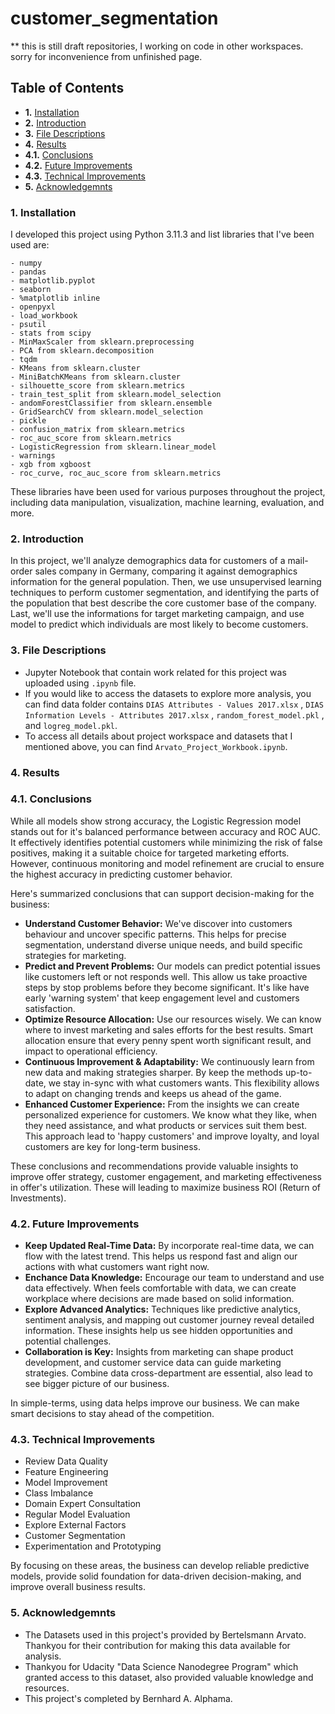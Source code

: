 # customer_segmentation

** this is still draft repositories, I working on code in other workspaces.
sorry for inconvenience from unfinished page.

## Table of Contents

- **1.** [Installation](#1.)
- **2.** [Introduction](#2.)
- **3.** [File Descriptions](#3.)
- **4.** [Results](#4.)
- **4.1.** [Conclusions](#4.1.)
- **4.2.** [Future Improvements](#4.2.)
- **4.3.** [Technical Improvements](#4.3.)
- **5.** [Acknowledgemnts](#5.)

### 1. Installation <a name="1."></a>

I developed this project using Python 3.11.3 and list libraries that I've been used are:

    - numpy
    - pandas
    - matplotlib.pyplot
    - seaborn
    - %matplotlib inline
    - openpyxl
    - load_workbook
    - psutil
    - stats from scipy
    - MinMaxScaler from sklearn.preprocessing
    - PCA from sklearn.decomposition
    - tqdm
    - KMeans from sklearn.cluster
    - MiniBatchKMeans from sklearn.cluster
    - silhouette_score from sklearn.metrics
    - train_test_split from sklearn.model_selection
    - andomForestClassifier from sklearn.ensemble
    - GridSearchCV from sklearn.model_selection
    - pickle
    - confusion_matrix from sklearn.metrics
    - roc_auc_score from sklearn.metrics
    - LogisticRegression from sklearn.linear_model
    - warnings
    - xgb from xgboost
    - roc_curve, roc_auc_score from sklearn.metrics

These libraries have been used for various purposes throughout the project, including data manipulation, visualization, machine learning, evaluation, and more.

### 2. Introduction <a name="2."></a>

In this project, we'll analyze demographics data for customers of a mail-order sales company in Germany, comparing it against demographics information for the general population. Then, we use unsupervised learning techniques to perform customer segmentation, and identifying the parts of the population that best describe the core customer base of the company. Last, we'll use the informations for target marketing campaign, and use model to predict which individuals are most likely to become customers.

### 3. File Descriptions <a name="3."></a>

- Jupyter Notebook that contain work related for this project was uploaded using `.ipynb` file.
- If you would like to access the datasets to explore more analysis, you can find data folder contains `DIAS Attributes - Values 2017.xlsx` , `DIAS Information Levels - Attributes 2017.xlsx` , `random_forest_model.pkl` , and `logreg_model.pkl`.
- To access all details about project workspace and datasets that I mentioned above, you can find `Arvato_Project_Workbook.ipynb`.

### 4. Results  <a name="4."></a>

### 4.1. Conclusions <a name="4.1."></a>

While all models show strong accuracy, the Logistic Regression model stands out for it's balanced performance between accuracy and ROC AUC. It effectively identifies potential customers while minimizing the risk of false positives, making it a suitable choice for targeted marketing efforts. However, continuous monitoring and model refinement are crucial to ensure the highest accuracy in predicting customer behavior.

Here's summarized conclusions that can support decision-making for the business:

- **Understand Customer Behavior:** We've discover into customers behaviour and uncover specific patterns. This helps for precise segmentation, understand diverse unique needs, and build specific strategies for marketing.
- **Predict and Prevent Problems:** Our models can predict potential issues like customers left or not responds well. This allow us take proactive steps by stop problems before they become significant. It's like have early 'warning system' that keep engagement level and customers satisfaction.
- **Optimize Resource Allocation:** Use our resources wisely. We can know where to invest marketing and sales efforts for the best results. Smart allocation ensure that every penny spent worth significant result, and impact to operational efficiency.
- **Continuous Improvement & Adaptability:** We continuously learn from new data and making strategies sharper. By keep the methods up-to-date, we stay in-sync with what customers wants. This flexibility allows to adapt on changing trends and keeps us ahead of the game.
- **Enhanced Customer Experience:** From the insights we can create personalized experience for customers. We know what they like, when they need assistance, and what products or services suit them best. This approach lead to 'happy customers' and improve loyalty, and loyal customers are key for long-term business.

These conclusions and recommendations provide valuable insights to improve offer strategy, customer engagement, and marketing effectiveness in offer's utilization. These will leading to maximize business ROI (Return of Investments).

### 4.2. Future Improvements <a name="4.2."></a>

- **Keep Updated Real-Time Data:** By incorporate real-time data, we can flow with the latest trend. This helps us respond fast and align our actions with what customers want right now.
- **Enchance Data Knowledge:** Encourage our team to understand and use data effectively. When feels comfortable with data, we can create workplace where decisions are made based on solid information.
- **Explore Advanced Analytics:** Techniques like predictive analytics, sentiment analysis, and mapping out customer journey reveal detailed information. These insights help us see hidden opportunities and potential challenges.
- **Collaboration is Key:** Insights from marketing can shape product development, and customer service data can guide marketing strategies. Combine data cross-department are essential, also lead to see bigger picture of our business.

In simple-terms, using data helps improve our business. We can make smart decisions to stay ahead of the competition.

### 4.3. Technical Improvements <a name="4.3."></a>

- Review Data Quality
- Feature Engineering
- Model Improvement
- Class Imbalance
- Domain Expert Consultation
- Regular Model Evaluation
- Explore External Factors
- Customer Segmentation
- Experimentation and Prototyping

By focusing on these areas, the business can develop reliable predictive models, provide solid foundation for data-driven decision-making, and improve overall business results.

### 5. Acknowledgemnts <a name="5."></a>

- The Datasets used in this project's provided by Bertelsmann Arvato. Thankyou for their contribution for making this data available for analysis.
- Thankyou for Udacity "Data Science Nanodegree Program" which granted access to this dataset, also provided valuable knowledge and resources.
- This project's completed by Bernhard A. Alphama.


